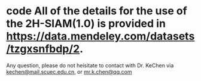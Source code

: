 # code All of the details for the use of the 2H-SIAM(1.0) is provided in https://data.mendeley.com/datasets/tzgxsnfbdp/2.
Any question, please do not heisitate to contact with Dr. KeChen via kechen@mail.scuec.edu.cn, or mr.k.chen@qq.com
